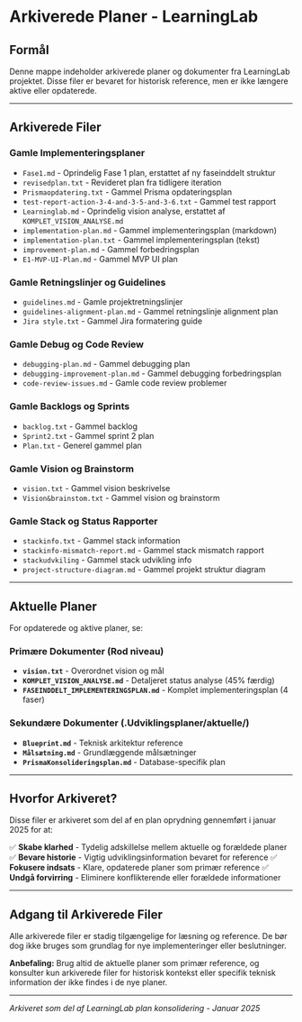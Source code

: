 # Arkiverede Planer - LearningLab

## Formål

Denne mappe indeholder arkiverede planer og dokumenter fra LearningLab projektet. Disse filer er bevaret for historisk reference, men er ikke længere aktive eller opdaterede.

---

## Arkiverede Filer

### Gamle Implementeringsplaner

- `Fase1.md` - Oprindelig Fase 1 plan, erstattet af ny faseinddelt struktur
- `revisedplan.txt` - Revideret plan fra tidligere iteration
- `Prismaopdatering.txt` - Gammel Prisma opdateringsplan
- `test-report-action-3-4-and-3-5-and-3-6.txt` - Gammel test rapport
- `Learninglab.md` - Oprindelig vision analyse, erstattet af `KOMPLET_VISION_ANALYSE.md`
- `implementation-plan.md` - Gammel implementeringsplan (markdown)
- `implementation-plan.txt` - Gammel implementeringsplan (tekst)
- `improvement-plan.md` - Gammel forbedringsplan
- `E1-MVP-UI-Plan.md` - Gammel MVP UI plan

### Gamle Retningslinjer og Guidelines

- `guidelines.md` - Gamle projektretningslinjer
- `guidelines-alignment-plan.md` - Gammel retningslinje alignment plan
- `Jira style.txt` - Gammel Jira formatering guide

### Gamle Debug og Code Review

- `debugging-plan.md` - Gammel debugging plan
- `debugging-improvement-plan.md` - Gammel debugging forbedringsplan
- `code-review-issues.md` - Gamle code review problemer

### Gamle Backlogs og Sprints

- `backlog.txt` - Gammel backlog
- `Sprint2.txt` - Gammel sprint 2 plan
- `Plan.txt` - Generel gammel plan

### Gamle Vision og Brainstorm

- `vision.txt` - Gammel vision beskrivelse
- `Vision&brainstom.txt` - Gammel vision og brainstorm

### Gamle Stack og Status Rapporter

- `stackinfo.txt` - Gammel stack information
- `stackinfo-mismatch-report.md` - Gammel stack mismatch rapport
- `stackudvkiling` - Gammel stack udvikling info
- `project-structure-diagram.md` - Gammel projekt struktur diagram

---

## Aktuelle Planer

For opdaterede og aktive planer, se:

### Primære Dokumenter (Rod niveau)

- **`vision.txt`** - Overordnet vision og mål
- **`KOMPLET_VISION_ANALYSE.md`** - Detaljeret status analyse (45% færdig)
- **`FASEINDDELT_IMPLEMENTERINGSPLAN.md`** - Komplet implementeringsplan (4 faser)

### Sekundære Dokumenter (.Udviklingsplaner/aktuelle/)

- **`Blueprint.md`** - Teknisk arkitektur reference
- **`Målsætning.md`** - Grundlæggende målsætninger
- **`PrismaKonsolideringsplan.md`** - Database-specifik plan

---

## Hvorfor Arkiveret?

Disse filer er arkiveret som del af en plan oprydning gennemført i januar 2025 for at:

✅ **Skabe klarhed** - Tydelig adskillelse mellem aktuelle og forældede planer
✅ **Bevare historie** - Vigtig udviklingsinformation bevaret for reference
✅ **Fokusere indsats** - Klare, opdaterede planer som primær reference
✅ **Undgå forvirring** - Eliminere konflikterende eller forældede informationer

---

## Adgang til Arkiverede Filer

Alle arkiverede filer er stadig tilgængelige for læsning og reference. De bør dog ikke bruges som grundlag for nye implementeringer eller beslutninger.

**Anbefaling:** Brug altid de aktuelle planer som primær reference, og konsulter kun arkiverede filer for historisk kontekst eller specifik teknisk information der ikke findes i de nye planer.

---

_Arkiveret som del af LearningLab plan konsolidering - Januar 2025_
